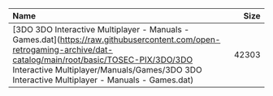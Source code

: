 |Name|Size|
|:---|---:|
|[3DO 3DO Interactive Multiplayer - Manuals - Games.dat](https://raw.githubusercontent.com/open-retrogaming-archive/dat-catalog/main/root/basic/TOSEC-PIX/3DO/3DO Interactive Multiplayer/Manuals/Games/3DO 3DO Interactive Multiplayer - Manuals - Games.dat)|42303|
